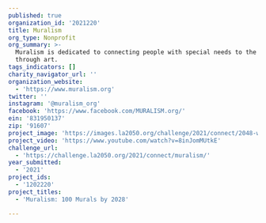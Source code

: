 ```yaml
---
published: true
organization_id: '2021220'
title: Muralism
org_type: Nonprofit
org_summary: >-
  Muralism is dedicated to connecting people with special needs to the community
  through art.
tags_indicators: []
charity_navigator_url: ''
organization_website:
  - 'https://www.muralism.org'
twitter: ''
instagram: '@muralism_org'
facebook: 'https://www.facebook.com/MURALISM.org/'
ein: '831950137'
zip: '91607'
project_image: 'https://images.la2050.org/challenge/2021/connect/2048-wide/muralism.jpg'
project_video: 'https://www.youtube.com/watch?v=8inJomMUtkE'
challenge_url:
  - 'https://challenge.la2050.org/2021/connect/muralism/'
year_submitted:
  - '2021'
project_ids:
  - '1202220'
project_titles:
  - 'Muralism: 100 Murals by 2028'

---
```


